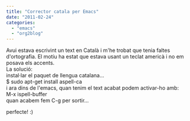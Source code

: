 ```yaml
---
title: "Corrector catala per Emacs"
date: "2011-02-24"
categories: 
  - "emacs"
  - "org2blog"
---
```


Avui estava escrivint un text en Català i m'he trobat que tenia faltes d'ortografia. El motiu ha estat que estava usant un teclat americà i no em posava els accents.  
La solució:  
instal·lar el paquet de llengua catalana…  
$ sudo apt-get install aspell-ca  
i ara dins de l'emacs, quan tenim el text acabat podem activar-ho amb:  
M-x ispell-buffer  
quan acabem fem C-g per sortir…

perfecte! :)
